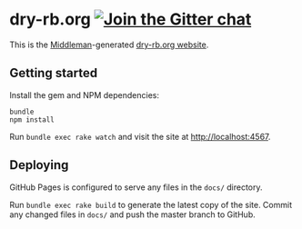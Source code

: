 [gitter]: https://gitter.im/dry-rb/chat

# dry-rb.org [![Join the Gitter chat](https://badges.gitter.im/Join%20Chat.svg)][gitter]

This is the [Middleman](https://middlemanapp.com)-generated [dry-rb.org website](http://dry-rb.org/).

## Getting started

Install the gem and NPM dependencies:

```
bundle
npm install
```

Run `bundle exec rake watch` and visit the site at [http://localhost:4567](http://localhost:4567).

## Deploying

GitHub Pages is configured to serve any files in the `docs/` directory.

Run `bundle exec rake build` to generate the latest copy of the site. Commit any changed files in `docs/` and push the master branch to GitHub.
